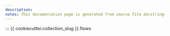 ```yaml
---
description: 
notes: This documentation page is generated from source file docstrings.
---
```


::: {{ cookiecutter.collection_slug }}.flows